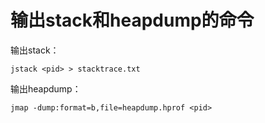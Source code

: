 # 输出stack和heapdump的命令

输出stack：

```
jstack <pid> > stacktrace.txt
```

输出heapdump：

```
jmap -dump:format=b,file=heapdump.hprof <pid>
```
